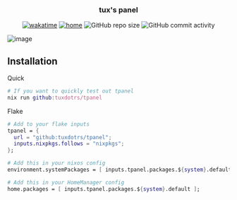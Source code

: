 <h3 align="center">
  tux's panel
</h3>
<p align="center">
  <a href="https://wakatime.com/badge/user/012e8da9-99fe-4600-891b-bd9d8dce73d9/project/78c29f20-90c3-4f22-a3b6-a83724f8e97e"><img src="https://wakatime.com/badge/user/012e8da9-99fe-4600-891b-bd9d8dce73d9/project/78c29f20-90c3-4f22-a3b6-a83724f8e97e.svg" alt="wakatime"></a>
  <a href="https://builtwithnix.org" target="_blank"><img alt="home" src="https://img.shields.io/static/v1?logo=nixos&logoColor=white&label=&message=Built%20with%20Nix&color=41439a"></a>
  <img alt="GitHub repo size" src="https://img.shields.io/github/repo-size/tuxdotrs/tpanel">
  <img alt="GitHub commit activity" src="https://img.shields.io/github/commit-activity/m/tuxdotrs/tpanel">
</p>

![image](https://github.com/user-attachments/assets/a381b06c-618a-4a9e-b2ac-d6effa4f9069)

## Installation

Quick

```nix
# If you want to quickly test out tpanel
nix run github:tuxdotrs/tpanel
```

Flake

```nix
# Add to your flake inputs
tpanel = {
  url = "github:tuxdotrs/tpanel";
  inputs.nixpkgs.follows = "nixpkgs";
};

# Add this in your nixos config
environment.systemPackages = [ inputs.tpanel.packages.${system}.default ];

# Add this in your HomeManager config
home.packages = [ inputs.tpanel.packages.${system}.default ];
```
